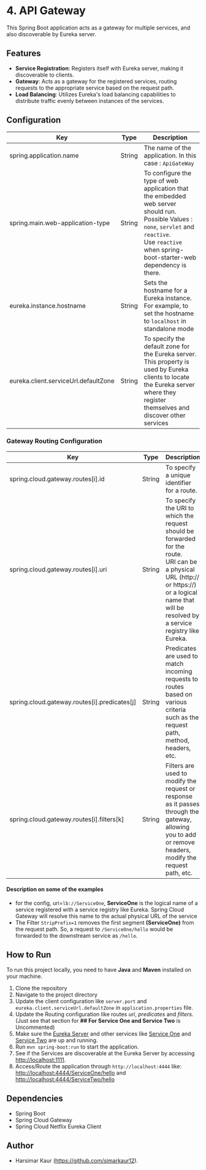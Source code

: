 # 4. API Gateway

This Spring Boot application acts as a gateway for multiple services, and also discoverable by Eureka server.

## Features
- **Service Registration**: Registers itself with Eureka server, making it discoverable to clients.
- **Gateway**: Acts as a gateway for the registered services, routing requests to the appropriate service based on the request path.
- **Load Balancing**: Utilizes Eureka's load balancing capabilities to distribute traffic evenly between instances of the services.

## Configuration

| Key                                  | Type    | Description                                                                                                                                                                                                        |
|--------------------------------------|---------|--------------------------------------------------------------------------------------------------------------------------------------------------------------------------------------------------------------------|
| spring.application.name              | String  | The name of the application. In this case : `ApiGateWay`                                                                                                                                                           | 
| spring.main.web-application-type     | String  | To configure the type of web application that the embedded web server should run. <br/> Possible Values : `none`, `servlet` and `reactive`. <br/> Use `reactive` when spring-boot-starter-web dependency is there. |
| eureka.instance.hostname	            | String  | Sets the hostname for a Eureka instance. For example, to set the hostname to `localhost` in standalone mode                                                                                                        |
| eureka.client.serviceUrl.defaultZone | String  | To specify the default zone for the Eureka server. <br/>This property is used by Eureka clients to locate the Eureka server where they register themselves and discover other services                             |

### Gateway Routing Configuration

| Key                                          | Type   | Description                                                                                                                                                                                                 | Example                                                |
|----------------------------------------------|--------|-------------------------------------------------------------------------------------------------------------------------------------------------------------------------------------------------------------|--------------------------------------------------------|
| spring.cloud.gateway.routes[i].id            | String | To specify a unique identifier for a route.                                                                                                                                                                 | `serviceOne`                                           |
| spring.cloud.gateway.routes[i].uri           | String | To specify the URI to which the request should be forwarded for the route. <br/> URI can be a physical URL (http:// or https://) or a logical name that will be resolved by a service registry like Eureka. | `http://localhost:9001` or `lb://ServiceOne`           |
| spring.cloud.gateway.routes[i].predicates[j] | String | Predicates are used to match incoming requests to routes based on various criteria such as the request path, method, headers, etc.                                                                          | `Path=/ServiceOne/**` or `Method=GET`                  |
| spring.cloud.gateway.routes[i].filters[k]    | String | Filters are used to modify the request or response as it passes through the gateway, allowing you to add or remove headers, modify the request path, etc.                                                   | `StripPrefix=1` or `AddRequestHeader=X-Request-Id,123` |

#### Description on some of the examples
- for the config, uri=`lb://ServiceOne`, **ServiceOne** is the logical name of a service registered with a service registry like Eureka. Spring Cloud Gateway will resolve this name to the actual physical URL of the service
- The Filter `StripPrefix=1` removes the first segment **(ServiceOne)** from the request path. So, a request to `/ServiceOne/hello` would be forwarded to the downstream service as `/hello`.

## How to Run

To run this project locally, you need to have **Java** and **Maven** installed on your machine.

1. Clone the repository
2. Navigate to the project directory
3. Update the client configuration like `server.port` and `eureka.client.serviceUrl.defaultZone`
   in `application.properties` file.
4. Update the Routing configuration like routes _uri_, _predicates_ and _filters_. (Just see that section for **## For Service One and Service Two** is Uncommented)
5. Make sure the [Eureka Server](../EurekaServer/README.md) and other services like [Service One](../EurekaServiceOne/README.md) and [Service Two](../EurekaServiceTwo/README.md) are up and running.
6. Run `mvn spring-boot:run` to start the application.
7. See if the Services are discoverable at the Eureka Server by accessing [http://localhost:1111](http://localhost:1111).
8. Access/Route the application through `http://localhost:4444` like: [http://localhost:4444/ServiceOne/hello](http://localhost:4444/ServiceOne/hello) and [http://localhost:4444/ServiceTwo/hello](http://localhost:4444/ServiceTwo/hello)

## Dependencies

- Spring Boot
- Spring Cloud Gateway
- Spring Cloud Netflix Eureka Client

## Author

- Harsimar Kaur (https://github.com/simarkaur12).
